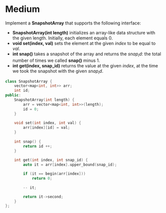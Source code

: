 # Medium

Implement a **SnapshotArray** that supports the following interface:

- **SnapshotArray(int length)** initializes an array-like data structure with the given length. Initially, each element equals $0$.
- **void set(index, val)** sets the element at the given $index$ to be equal to $val$.
- **int snap()** takes a snapshot of the array and returns the $snap_id$: the total number of times we called **snap()** minus $1$.
- **int get(index, snap_id)** returns the value at the given $index$, at the time we took the snapshot with the given $snap_id$.

```cpp
class SnapshotArray {
    vector<map<int, int>> arr;
    int id;
public:
    SnapshotArray(int length) {
        arr = vector<map<int, int>>(length);
        id = 0;
    }
    
    void set(int index, int val) {
        arr[index][id] = val;
    }
    
    int snap() {
        return id ++;
    }
    
    int get(int index, int snap_id) {
        auto it = arr[index].upper_bound(snap_id);

        if (it == begin(arr[index]))
            return 0;
            
        -- it;

        return it->second;
    }
};
```
